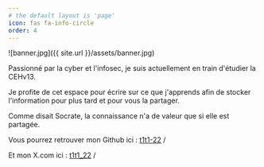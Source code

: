 ```yaml
---
# the default layout is 'page'
icon: fas fa-info-circle
order: 4
---
```

![banner.jpg]({{ site.url }}/assets/banner.jpg)


Passionné par la cyber et l'infosec, je suis actuellement en train d'étudier la CEHv13.

Je profite de cet espace pour écrire sur ce que j'apprends afin de stocker l'information pour plus tard et pour vous la partager.

Comme disait Socrate, la connaissance n'a de valeur que si elle est partagée.

Vous pourrez retrouver mon Github ici :
[t1t1-22](https://github.com/t1t1-22) /

Et mon X.com ici :
[t1t1_22](https://x.com/t1t1_22) /
